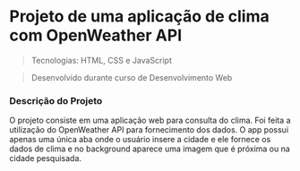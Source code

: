 <h1>Projeto de uma aplicação de clima com OpenWeather API</h1>

> Tecnologias: HTML, CSS e JavaScript

> Desenvolvido durante curso de Desenvolvimento Web

### Descrição do Projeto

O projeto consiste em uma aplicação web para consulta do clima. Foi feita a utilização do OpenWeather API para fornecimento dos dados. O app possui apenas uma única aba onde o usuário insere a cidade e ele fornece os dados de clima e no background aparece uma imagem que é próxima ou na cidade pesquisada.

